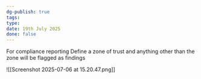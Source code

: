 ```yaml
---
dg-publish: true
tags: 
type: 
date: 19th July 2025
done: false
---
```


For compliance reporting
Define a zone of trust and anything other than the zone will be flagged as findings

![[Screenshot 2025-07-06 at 15.20.47.png]]